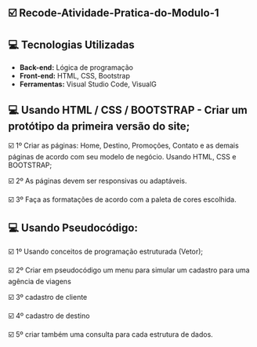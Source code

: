 ## :ballot_box_with_check: Recode-Atividade-Pratica-do-Modulo-1


## :computer: Tecnologias Utilizadas

* **Back-end:** Lógica de programação
* **Front-end:** HTML, CSS, Bootstrap
* **Ferramentas:** Visual Studio Code, VisualG

## :computer: Usando HTML / CSS / BOOTSTRAP - Criar um protótipo da primeira versão do site; 
 
☑️ 1º Criar as páginas: Home, Destino, Promoções, Contato e as demais páginas de acordo com seu modelo de negócio. Usando HTML, CSS e BOOTSTRAP;

☑️ 2º As páginas devem ser responsivas ou adaptáveis.

☑️ 3º Faça as formatações de acordo com a paleta de cores escolhida. 


## :computer: Usando Pseudocódigo:
 

☑️ 1º Usando conceitos de programação estruturada (Vetor);

☑️ 2º Criar em pseudocódigo um menu para simular um cadastro para uma agência de viagens

☑️ 3º cadastro de cliente

☑️ 4º cadastro de destino

☑️ 5º criar também uma consulta para cada estrutura de dados.




